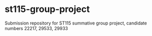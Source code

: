# st115-group-project
Submission repository for ST115 summative group project, candidate numbers 22217, 29533, 29933
